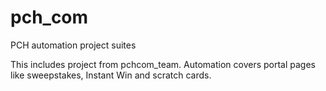 pch_com
=======

PCH automation project suites

This includes project from pchcom_team. Automation covers portal pages like sweepstakes, Instant Win and scratch cards.
